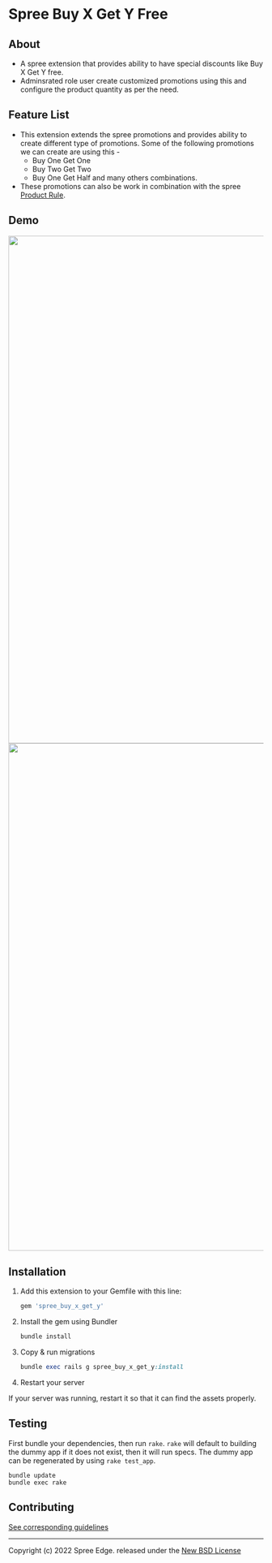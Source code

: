 #  **Spree Buy X Get Y Free**

## **About**
* A spree extension that provides ability to have special discounts like Buy X Get Y free.
* Adminsrated role user create customized promotions using this and configure the product quantity as per the need.

## **Feature List**
* This extension extends the spree promotions and provides ability to create different type of promotions. 
  Some of the following promotions we can create are using this -
  * Buy One Get One
  * Buy Two Get Two
  * Buy One Get Half and many others combinations.
* These promotions can also be work in combination with the spree [Product Rule](https://user-docs.spreecommerce.org/promotions/creating-a-new-promotion#products).

## **Demo**
<img width="1000px" src="https://user-images.githubusercontent.com/80692612/163324308-344c1dca-7acf-42bb-9977-9293631d24f7.png">
<img width="1000px" src="https://user-images.githubusercontent.com/80692612/163324317-c884a17e-f7f7-4c96-b2d0-5699f15fcaa5.png">

## Installation

1. Add this extension to your Gemfile with this line:

    ```ruby
    gem 'spree_buy_x_get_y'
    ```

2. Install the gem using Bundler

    ```ruby
    bundle install
    ```

3. Copy & run migrations

    ```ruby
    bundle exec rails g spree_buy_x_get_y:install
    ```

4. Restart your server

  If your server was running, restart it so that it can find the assets properly.

## Testing

First bundle your dependencies, then run `rake`. `rake` will default to building the dummy app if it does not exist, then it will run specs. The dummy app can be regenerated by using `rake test_app`.

```shell
bundle update
bundle exec rake
```

## Contributing

[See corresponding guidelines](https://github.com/spree-edge/spree_buy_x_get_y/blob/master/CONTRIBUTING.md)

---

Copyright (c) 2022 Spree Edge. released under the [New BSD License](https://github.com/spree-edge/spree_buy_x_get_y/blob/master/LICENSE)
